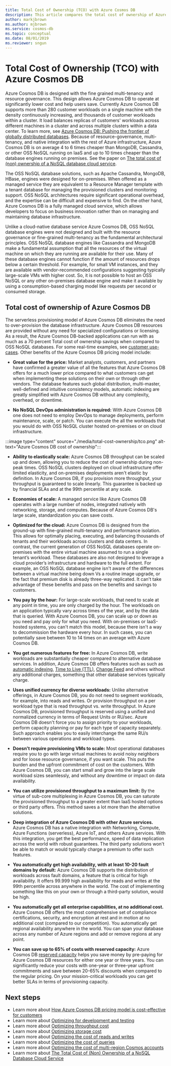 ```yaml
---
title: Total Cost of Ownership (TCO) with Azure Cosmos DB
description: This article compares the total cost of ownership of Azure Cosmos DB with IaaS and on-premises databases
author: markjbrown
ms.author: mjbrown
ms.service: cosmos-db
ms.topic: conceptual
ms.date: 08/01/2019
ms.reviewer: sngun
---
```


# Total Cost of Ownership (TCO) with Azure Cosmos DB

Azure Cosmos DB is designed with the fine grained multi-tenancy and resource governance. This design allows Azure Cosmos DB to operate at significantly lower cost and help users save. Currently Azure Cosmos DB supports more than 280 customer workloads on a single machine with the density continuously increasing, and thousands of customer workloads within a cluster. It load balances replicas of customers' workloads across different machines in a cluster and across multiple clusters within a data center. To learn more, see [Azure Cosmos DB: Pushing the frontier of globally distributed databases](https://azure.microsoft.com/blog/azure-cosmos-db-pushing-the-frontier-of-globally-distributed-databases/). Because of  resource-governance, multi-tenancy, and native integration with the rest of Azure infrastructure, Azure Cosmos DB is on average 4 to 6 times cheaper than MongoDB, Cassandra, or other OSS NoSQL running on IaaS and up to 10 times cheaper than the database engines running on premises. See the paper on [The total cost of (non) ownership of a NoSQL database cloud service](https://documentdbportalstorage.blob.core.windows.net/papers/11.15.2017/NoSQL%20TCO%20paper.pdf).

The OSS NoSQL database solutions, such as Apache Cassandra, MongoDB, HBase, engines were designed for on-premises. When offered as a managed service they are equivalent to a Resource Manager template with a tenant database for managing the provisioned clusters and monitoring support. OSS NoSQL architectures require significant operational overhead, and the expertise can be difficult and expensive to find. On the other hand, Azure Cosmos DB is a fully managed cloud service, which allows developers to focus on business innovation rather than on managing and maintaining database infrastructure. 

Unlike a cloud-native database service Azure Cosmos DB, OSS NoSQL database engines were not designed and built with the resource governance or fine-grained multi-tenancy as the fundamental architectural principles. OSS NoSQL database engines like Cassandra and MongoDB make a fundamental assumption that all the resources of the virtual machine on which they are running are available for their use. Many of these database engines cannot function if the amount of resources drops below a certain threshold. For example, for small VM instances, and they are available with vendor-recommended configurations suggesting typically large-scale VMs with higher cost. So, it is not possible to host an OSS NoSQL or any other on-premises database engine and make it available by using a consumption-based charging model like requests per second or consumed storage.

## Total cost of ownership of Azure Cosmos DB 

The serverless provisioning model of Azure Cosmos DB eliminates the need to over-provision the database infrastructure. Azure Cosmos DB resources are provided without any need for specialized configurations or licensing. As a result, the Azure Cosmos DB-backed applications can run with as much as a 70 percent Total cost of ownership savings when compared to OSS NoSQL databases. For some real-time examples, see [customer use-cases](https://customers.microsoft.com/en-us/search?sq=Cosmos%20DB&ff=&p=0&so=story_publish_date%20desc). Other benefits of the Azure Cosmos DB pricing model include:

* **Great value for the price:** Market analysts, customers, and partners have confirmed a greater value of all the features that Azure Cosmos DB offers for a much lower price compared to what customers can get when implementing these solutions on their own or through other vendors. The database features such global distribution, multi-master, well-defined and intuitive consistency models, automatic indexing are greatly simplified with Azure Cosmos DB without any complexity, overhead, or downtime.

* **No NoSQL DevOps administration is required:** With Azure Cosmos DB one does not need to employ DevOps to manage deployments, perform maintenance, scale, or patch. You can execute the all the workloads that you would do with OSS NoSQL cluster hosted on-premises or on cloud infrastructure.

:::image type="content" source="./media/total-cost-ownership/tco.png" alt-text="Azure Cosmos DB cost of ownership":::

* **Ability to elastically scale:** Azure Cosmos DB throughput can be scaled up and down, allowing you to reduce the cost of ownership during non-peak times. OSS NoSQL clusters deployed on cloud infrastructure offer limited elasticity, and on-premises deployments aren't elastic by definition. In Azure Cosmos DB, if you provision more throughput, your throughput is guaranteed to scale linearly. This guarantee is backed up by financial SLAs and at the 99th percentile at any scale.

* **Economies of scale:** A managed service like Azure Cosmos DB operates with a large number of nodes, integrated natively with networking, storage, and computes. Because of Azure Cosmos DB's large scale, standardization you can save costs.

* **Optimized for the cloud:** Azure Cosmos DB is designed from the ground-up with fine-grained multi-tenancy and performance isolation. This allows for optimally placing, executing, and balancing thousands of tenants and their workloads across clusters and data centers. In contrast, the current generation of OSS NoSQL databases operate on-premises with the entire virtual machine assumed to run a single tenant’s workload. These databases are also not designed to leverage a cloud provider’s infrastructure and hardware to the full extent. For example, an OSS NoSQL database engine isn't aware of the differences between a virtual machine being down Vs a routine image upgrade, or the fact that premium disk is already three-way replicated. It can't take advantage of these benefits and pass on the benefits and savings to customers.

* **You pay by the hour:** For large-scale workloads, that need to scale at any point in time, you are only charged by the hour. The workloads on an application typically vary across times of the year, and by the data that is queried. With Azure Cosmos DB, you can scale up or down as you need and pay only for what you need. With on-premises or IaaS-hosted systems, you can't match this model, because there isn't a way to decommission the hardware every hour. In such cases, you can potentially save between 10 to 14 times on an average with Azure Cosmos DB.

* **You get numerous features for free:** In Azure Cosmos DB, write workloads are substantially cheaper compared to alternative database services. In addition, Azure Cosmos DB offers features such as such as [automatic indexing](indexing-policies.md), [Time to Live (TTL)](time-to-live.md), [Change Feed](change-feed.md) and others without any additional charges, something that other database services typically charge.

* **Uses unified currency for diverse workloads:** Unlike alternative offerings, in Azure Cosmos DB, you do not need to segment workloads, for example, into reads and writes. Or provision throughput on a per workload type that is read throughput vs. write throughput. In Azure Cosmos DB, provisioned throughput is reserved using a unified and normalized currency in terms of Request Units or RU/sec. Azure Cosmos DB doesn't force you to assign priority to your workloads, perform capacity planning or pay for each type of capacity separately. Such approach enables you to easily interchange the same RU/s between various operations and workload types.

* **Doesn't require provisioning VMs to scale:** Most operational databases require you to go with large virtual machines to avoid noisy neighbors and for loose resource governance, if you want scale. This puts the burden and the upfront commitment of cost on the customers. With Azure Cosmos DB, you can start small and grow into the large scale workload sizes seamlessly, and without any downtime or impact on data availability.

* **You can utilize provisioned throughput to a maximum limit:** By the virtue of sub-core multiplexing in Azure Cosmos DB, you can saturate the provisioned throughput to a greater extent than IaaS hosted options or third party offers. This method saves a lot more than the alternative solutions.

* **Deep integration of Azure Cosmos DB with other Azure services.** Azure Cosmos DB has a native integration with Networking, Compute, Azure Functions (serverless), Azure IoT, and others Azure services. With this integration, you get the best performance, speed of data replication across the world with robust guarantees. The third party solutions won't be able to match or would typically charge a premium to offer such features.

* **You automatically get high availability, with at least 10-20 fault domains by default:** Azure Cosmos DB supports the distribution of workloads across fault domains, a feature that is critical for high availability. It offers 99.999 high availability for reads and writes at the 99th percentile across anywhere in the world. The cost of implementing something like this on your own or through a third-party solution, would be high.

* **You automatically get all enterprise capabilities, at no additional cost.** Azure Cosmos DB offers the most comprehensive set of compliance certifications, security, and encryption at rest and in motion at no additional cost (compared to our competition). You automatically get regional availability anywhere in the world. You can span your database across any number of Azure regions and add or remove regions at any point.

* **You can save up to 65% of costs with reserved capacity:** Azure Cosmos DB [reserved capacity](cosmos-db-reserved-capacity.md) helps you save money by pre-paying for Azure Cosmos DB resources for either one year or three years. You can significantly reduce your costs with one-year or three-year upfront commitments and save between 20-65% discounts when compared to the regular pricing. On your mission-critical workloads you can get better SLAs in terms of provisioning capacity.

## Next steps

* Learn more about [How Azure Cosmos DB pricing model is cost-effective for customers](total-cost-ownership.md)
* Learn more about [Optimizing for development and testing](optimize-dev-test.md)
* Learn more about [Optimizing throughput cost](optimize-cost-throughput.md)
* Learn more about [Optimizing storage cost](optimize-cost-storage.md)
* Learn more about [Optimizing the cost of reads and writes](optimize-cost-reads-writes.md)
* Learn more about [Optimizing the cost of queries](optimize-cost-queries.md)
* Learn more about [Optimizing the cost of multi-region Cosmos accounts](optimize-cost-regions.md)
* Learn more about [The Total Cost of (Non) Ownership of a NoSQL Database Cloud Service](https://documentdbportalstorage.blob.core.windows.net/papers/11.15.2017/NoSQL%20TCO%20paper.pdf)
